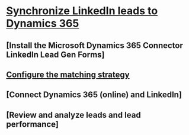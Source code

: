 # [Synchronize LinkedIn leads to Dynamics 365](Synchronize-LinkedIn-leads.md)
## [Install the Microsoft Dynamics 365 Connector LinkedIn Lead Gen Forms]
## [Configure the matching strategy](configure-matching-strategy.md)
## [Connect Dynamics 365 (online) and LinkedIn]
## [Review and analyze leads and lead performance]
